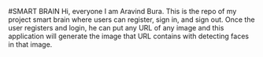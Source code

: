 #SMART BRAIN Hi, everyone I am Aravind Bura. This is the repo of my project smart brain where users can register, sign in, and sign out. Once the user registers and login, he can put any URL of any image and this application will generate the image that URL contains with detecting faces in that image.